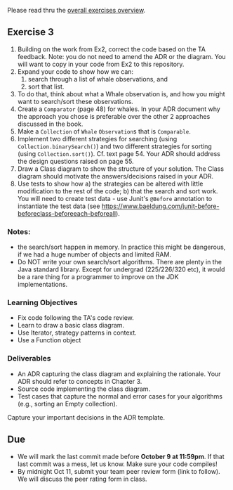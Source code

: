 Please read thru the [overall exercises overview](https://github.com/SENG330/course/blob/master/exercises/Exercises.md).

## Exercise 3
1. Building on the work from Ex2, correct the code based on the TA feedback. Note: you do not need to amend the ADR or the diagram. You will want to copy in your code from Ex2 to this repository.
2. Expand your code to show how we can:
    1. search through a list of whale observations, and 
    2. sort that list. 
3. To do that, think about what a Whale observation is, and how you might want to search/sort these observations. 
4. Create a `Comparator` (page 48) for whales. In your ADR document why the approach you chose is preferable over the
 other 2 approaches discussed in the book.
5. Make a `Collection` of `Whale` `Observation`s that is `Comparable`.
3. Implement two different strategies for searching (using `Collection.binarySearch()`) and two different strategies for sorting (using `Collection.sort()`). Cf. text page 54. Your ADR should address the design questions raised on page 55.
3. Draw a Class diagram to show the structure of your solution. The Class diagram should motivate the answers/decisions raised in your ADR.
5. Use tests to show how a) the strategies can be altered with little modification to the rest of the code; b) that the search and sort work. You will need to create test data - use Junit's `@Before` annotation to instantiate the test data (see https://www.baeldung.com/junit-before-beforeclass-beforeeach-beforeall).

### Notes:
- the search/sort happen in memory. In practice this might be dangerous, if we had a huge number of objects and
 limited RAM.
 - Do NOT write your own search/sort algorithms. There are plenty in the Java standard library. Except for undergrad
  (225/226/320 etc), it would be a rare thing for a programmer to improve on the JDK implementations.
 
### Learning Objectives
- Fix code following the TA's code review.
- Learn to draw a basic class diagram.
- Use Iterator, strategy patterns in context.
- Use a Function object

### Deliverables

* An ADR capturing the class diagram and explaining the rationale. Your ADR should refer to concepts in Chapter 3.
* Source code implementing the class diagram.
* Test cases that capture the normal and error cases for your algorithms (e.g., sorting an Empty collection).

Capture your important decisions in the ADR template.

## Due
- We will mark the last commit made before **October 9 at 11:59pm**. If that last commit was a mess, let us know. Make sure your code compiles!
- By midnight Oct 11, submit your team peer review form (link to follow). We will discuss the peer rating form in class.
